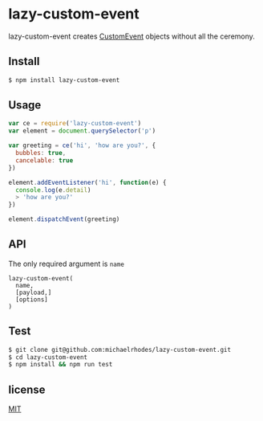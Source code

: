 # lazy-custom-event
lazy-custom-event creates [CustomEvent](https://developer.mozilla.org/en-US/docs/Web/API/CustomEvent) objects without all the ceremony.

## Install
```sh
$ npm install lazy-custom-event
```

## Usage
```js
var ce = require('lazy-custom-event')
var element = document.querySelector('p')

var greeting = ce('hi', 'how are you?', {
  bubbles: true,
  cancelable: true
})

element.addEventListener('hi', function(e) {
  console.log(e.detail)
  > 'how are you?'
})

element.dispatchEvent(greeting)
```

## API
The only required argument is `name`
```
lazy-custom-event(
  name,
  [payload,]
  [options]
)
```

## Test
```sh
$ git clone git@github.com:michaelrhodes/lazy-custom-event.git
$ cd lazy-custom-event
$ npm install && npm run test
```

## license
[MIT](http://opensource.org/licenses/MIT)
